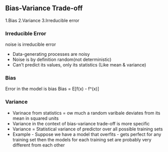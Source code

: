 ## Bias-Variance Trade-off

1.Bias
2.Variance
3.Irreducible error

### Irreducible Error

noise is irreducible error
* Data-generating processes are noisy
* Noise is by definition random(not deterministic)
* Can't predict its values, only its statistics (Like mean & variance)


### Bias 

Error in the model is bias
Bias = E[f(x) - f^(x)]

### Variance
* Varinace from statistics = ow much a random varibale deviates from its mean in squared units
* Variance in the context of bias-variance trade-off is more specific
* Variance = Statistical variance of predictor over all possible training sets
* Example - Suppose we have a model that overfits - gets perfect for any training set then the models for each training set are probably very different from each other








